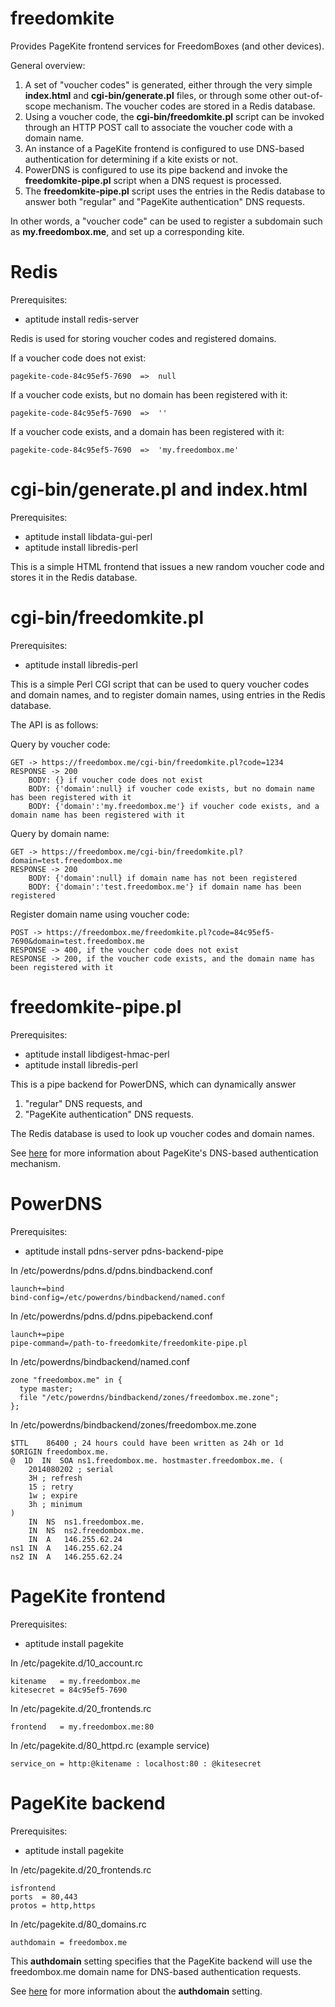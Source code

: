 freedomkite
===========

Provides PageKite frontend services for FreedomBoxes (and other devices).

General overview:

1. A set of "voucher codes" is generated, either through the very simple **index.html** and **cgi-bin/generate.pl** files, or through some other out-of-scope mechanism. The voucher codes are stored in a Redis database.
2. Using a voucher code, the **cgi-bin/freedomkite.pl** script can be invoked through an HTTP POST call to associate the voucher code with a domain name.
3. An instance of a PageKite frontend is configured to use DNS-based authentication for determining if a kite exists or not.
4. PowerDNS is configured to use its pipe backend and invoke the **freedomkite-pipe.pl** script when a DNS request is processed.
5. The **freedomkite-pipe.pl** script uses the entries in the Redis database to answer both "regular" and "PageKite authentication" DNS requests.

In other words, a "voucher code" can be used to register a subdomain such as **my.freedombox.me**, and set up a corresponding kite.

Redis
=====

Prerequisites:

* aptitude install redis-server

Redis is used for storing voucher codes and registered domains.

If a voucher code does not exist:

	pagekite-code-84c95ef5-7690  =>  null

If a voucher code exists, but no domain has been registered with it:

	pagekite-code-84c95ef5-7690  =>  ''

If a voucher code exists, and a domain has been registered with it:

	pagekite-code-84c95ef5-7690  =>  'my.freedombox.me'

cgi-bin/generate.pl and index.html
==================================

Prerequisites:

* aptitude install libdata-gui-perl
* aptitude install libredis-perl

This is a simple HTML frontend that issues a new random voucher code and stores it in the Redis database.

cgi-bin/freedomkite.pl
======================

Prerequisites:

* aptitude install libredis-perl

This is a simple Perl CGI script that can be used to query voucher codes and domain names, and to register domain names, using entries in the Redis database.

The API is as follows:

Query by voucher code:

	GET -> https://freedombox.me/cgi-bin/freedomkite.pl?code=1234
	RESPONSE -> 200 
		BODY: {} if voucher code does not exist
		BODY: {'domain':null} if voucher code exists, but no domain name has been registered with it
		BODY: {'domain':'my.freedombox.me'} if voucher code exists, and a domain name has been registered with it

Query by domain name:

	GET -> https://freedombox.me/cgi-bin/freedomkite.pl?domain=test.freedombox.me
	RESPONSE -> 200 
		BODY: {'domain':null} if domain name has not been registered
		BODY: {'domain':'test.freedombox.me'} if domain name has been registered

Register domain name using voucher code:

	POST -> https://freedombox.me/freedomkite.pl?code=84c95ef5-7690&domain=test.freedombox.me
	RESPONSE -> 400, if the voucher code does not exist
	RESPONSE -> 200, if the voucher code exists, and the domain name has been registered with it

freedomkite-pipe.pl
===================

Prerequisites:

* aptitude install libdigest-hmac-perl
* aptitude install libredis-perl

This is a pipe backend for PowerDNS, which can dynamically answer
1. "regular" DNS requests, and
1. "PageKite authentication" DNS requests.

The Redis database is used to look up voucher codes and domain names.

See [here](http://pagekite.net/wiki/Howto/DnsBasedAuthentication) for more information about PageKite's DNS-based authentication mechanism.

PowerDNS
========

Prerequisites:

* aptitude install pdns-server pdns-backend-pipe

In /etc/powerdns/pdns.d/pdns.bindbackend.conf

	launch+=bind
	bind-config=/etc/powerdns/bindbackend/named.conf

In /etc/powerdns/pdns.d/pdns.pipebackend.conf

	launch+=pipe
	pipe-command=/path-to-freedomkite/freedomkite-pipe.pl

In /etc/powerdns/bindbackend/named.conf

	zone "freedombox.me" in {
	  type master;
	  file "/etc/powerdns/bindbackend/zones/freedombox.me.zone";
	};


In /etc/powerdns/bindbackend/zones/freedombox.me.zone

	$TTL    86400 ; 24 hours could have been written as 24h or 1d
	$ORIGIN freedombox.me.
	@  1D  IN  SOA ns1.freedombox.me. hostmaster.freedombox.me. (
		2014080202 ; serial
		3H ; refresh
		15 ; retry
		1w ; expire
		3h ; minimum
	)
		IN	NS	ns1.freedombox.me.
		IN	NS	ns2.freedombox.me.
		IN	A	146.255.62.24
	ns1	IN	A	146.255.62.24
	ns2	IN	A	146.255.62.24

PageKite frontend
=================

Prerequisites:

* aptitude install pagekite

In /etc/pagekite.d/10_account.rc

	kitename   = my.freedombox.me
	kitesecret = 84c95ef5-7690

In /etc/pagekite.d/20_frontends.rc

	frontend   = my.freedombox.me:80

In /etc/pagekite.d/80_httpd.rc (example service)

	service_on = http:@kitename : localhost:80 : @kitesecret

PageKite backend
================

Prerequisites:

* aptitude install pagekite

In /etc/pagekite.d/20_frontends.rc

	isfrontend
	ports  = 80,443
	protos = http,https

In /etc/pagekite.d/80_domains.rc

	authdomain = freedombox.me

This **authdomain** setting specifies that the PageKite backend will use the freedombox.me domain name for DNS-based authentication requests.

See [here](https://pagekite.net/wiki/Floss/TechnicalManual/#h3fo) for more information about the **authdomain** setting.

